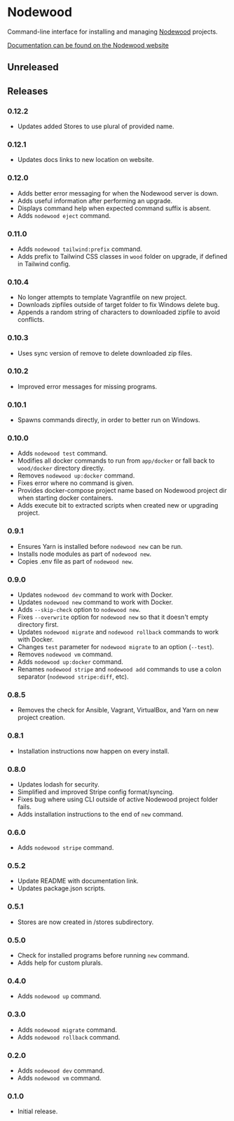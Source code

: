 # Nodewood

Command-line interface for installing and managing [Nodewood](https://nodewood.com) projects.

[Documentation can be found on the Nodewood website](https://nodewood.com/docs/getting-started/cli/)

## Unreleased

## Releases

### 0.12.2

- Updates added Stores to use plural of provided name.

### 0.12.1

- Updates docs links to new location on website.

### 0.12.0

- Adds better error messaging for when the Nodewood server is down.
- Adds useful information after performing an upgrade.
- Displays command help when expected command suffix is absent.
- Adds `nodewood eject` command.

### 0.11.0

- Adds `nodewood tailwind:prefix` command.
- Adds prefix to Tailwind CSS classes in `wood` folder on upgrade, if defined in Tailwind config.

### 0.10.4

- No longer attempts to template Vagrantfile on new project.
- Downloads zipfiles outside of target folder to fix Windows delete bug.
- Appends a random string of characters to downloaded zipfile to avoid conflicts.

### 0.10.3

- Uses sync version of remove to delete downloaded zip files.

### 0.10.2

- Improved error messages for missing programs.

### 0.10.1

- Spawns commands directly, in order to better run on Windows.

### 0.10.0

- Adds `nodewood test` command.
- Modifies all docker commands to run from `app/docker` or fall back to `wood/docker` directory directly.
- Removes `nodewood up:docker` command.
- Fixes error where no command is given.
- Provides docker-compose project name based on Nodewood project dir when starting docker containers.
- Adds execute bit to extracted scripts when created new or upgrading project.

### 0.9.1

- Ensures Yarn is installed before `nodewood new` can be run.
- Installs node modules as part of `nodewood new`.
- Copies .env file as part of `nodewood new`.

### 0.9.0

- Updates `nodewood dev` command to work with Docker.
- Updates `nodewood new` command to work with Docker.
- Adds `--skip-check` option to `nodewood new`.
- Fixes `--overwrite` option for `nodewood new` so that it doesn't empty directory first.
- Updates `nodewood migrate` and `nodewood rollback` commands to work with Docker.
- Changes `test` parameter for `nodewood migrate` to an option (`--test`).
- Removes `nodewood vm` command.
- Adds `nodewood up:docker` command.
- Renames `nodewood stripe` and `nodewood add` commands to use a colon separator (`nodewood stripe:diff`, etc).

### 0.8.5

- Removes the check for Ansible, Vagrant, VirtualBox, and Yarn on new project creation.

### 0.8.1

- Installation instructions now happen on every install.

### 0.8.0

- Updates lodash for security.
- Simplified and improved Stripe config format/syncing.
- Fixes bug where using CLI outside of active Nodewood project folder fails.
- Adds installation instructions to the end of `new` command.

### 0.6.0

- Adds `nodewood stripe` command.

### 0.5.2

- Update README with documentation link.
- Updates package.json scripts.

### 0.5.1

- Stores are now created in /stores subdirectory.

### 0.5.0

- Check for installed programs before running `new` command.
- Adds help for custom plurals.

### 0.4.0

- Adds `nodewood up` command.

### 0.3.0

- Adds `nodewood migrate` command.
- Adds `nodewood rollback` command.

### 0.2.0

- Adds `nodewood dev` command.
- Adds `nodewood vm` command.

### 0.1.0

- Initial release.
